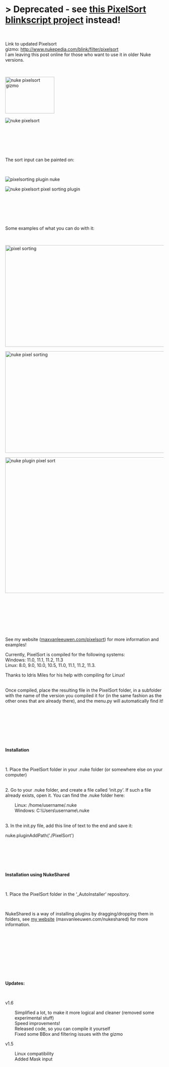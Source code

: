 # > Deprecated - see <a href="https://github.com/max-van-leeuwen/Nuke-Blink-PixelSort" target="_blank">this PixelSort blinkscript project</a> instead!

<br>

<p>Link to updated Pixelsort gizmo: <a href="http://www.nukepedia.com/blink/filter/pixelsort">http://www.nukepedia.com/blink/filter/pixelsort<br /></a>I am leaving this post online for those who want to use it in older Nuke versions.<a href="http://www.nukepedia.com/blink/filter/pixelsort"></a></p>
<p> </p>
<p><img src="https://maxvanleeuwen.com/wp-content/uploads/PixelSort_Node.png" alt="nuke pixelsort gizmo" width="156" height="116" /></p>
<p><img src="https://maxvanleeuwen.com/wp-content/uploads/PixelSort_Properties.png" alt="nuke pixelsort" /></p>
<p> </p>
<p> </p>
<p> </p>
<p>The sort input can be painted on:</p>
<p> </p>
<p><img src="https://maxvanleeuwen.com/wp-content/uploads/PixelSortPainting.gif" alt="pixelsorting plugin nuke" /></p>
<p><img src="https://maxvanleeuwen.com/wp-content/uploads/Painting.gif" alt="nuke pixelsort pixel sorting plugin" /></p>
<p> </p>
<p> </p>
<p> </p>
<p>Some examples of what you can do with it:</p>
<p> </p>
<p><img src="https://maxvanleeuwen.com/wp-content/uploads/04.jpg" alt="pixel sorting" width="573" height="322" /></p>
<p><img src="https://maxvanleeuwen.com/wp-content/uploads/03.jpg" alt="nuke pixel sorting" width="572" height="322" /></p>
<p><img src="https://maxvanleeuwen.com/wp-content/uploads/PIXELSORT_02-1-1116x837.jpg" alt="nuke plugin pixel sort" width="574" height="430" /></p>
<p> </p>
<p> </p>
<p> </p>
<p> </p>
<p>See my website (<a href="https://maxvanleeuwen.com/pixelsort">maxvanleeuwen.com/pixelsort</a>) for more information and examples!</p>
<p>Currently, PixelSort is compiled for the following systems:<br />Windows: 11.0, 11.1, 11.2, 11.3<br />Linux: 8.0, 9.0, 10.0, 10.5, 11.0, 11.1, 11.2, 11.3.</p>
<p>Thanks to Idris Miles for his help with compiling for Linux!</p>
<p><br />Once compiled, place the resulting file in the PixelSort folder, in a subfolder with the name of the version you compiled it for (in the same fashion as the other ones that are already there), and the menu.py will automatically find it!</p>
<p> </p>
<p> </p>
<p> </p>
<p> </p>
<p><strong>Installation</strong></p>
<p> </p>
<p>1. Place the PixelSort folder in your .nuke folder (or somewhere else on your computer)</p>
<p><br />2. Go to your .nuke folder, and create a file called ‘init.py’. If such a file already exists, open it. You can find the .nuke folder here:</p>
<p style="margin-left: 30px;">Linux: /home/username/.nuke<br /> Windows: C:\Users\username\.nuke</p>
<p><br />3. In the init.py file, add this line of text to the end and save it:</p>
<p>nuke.pluginAddPath('./PixelSort')</p>
<p> </p>
<p> </p>
<p> </p>
<p><strong>Installation using NukeShared</strong></p>
<p> </p>
<p>1. Place the PixelSort folder in the ‘_AutoInstaller’ repository.</p>
<p> </p>
<p>NukeShared is a way of installing plugins by dragging/dropping them in folders, see <a href="https://maxvanleeuwen.com/nukeshared" target="_blank">my website</a> (maxvanleeuwen.com/nukeshared) for more information.</p>
<p> </p>
<p> </p>
<p> </p>
<p> </p>
<p> </p>
<p><strong>Updates:</strong></p>
<p> </p>
<p>v1.6</p>
<p style="margin-left: 30px;">Simplified a lot, to make it more logical and cleaner (removed some experimental stuff)<br />Speed improvements!<br />Released code, so you can compile it yourself<br />Fixed some BBox and filtering issues with the gizmo</p>
<p>v1.5</p>
<p style="margin-left: 30px;">Linux compatibility<br />Added Mask input</p>
